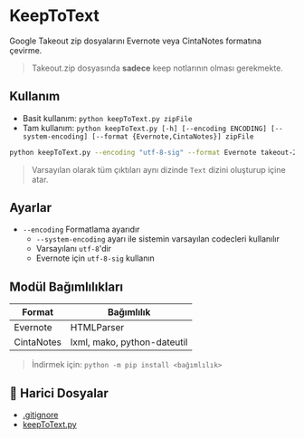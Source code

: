 # KeepToText

Google Takeout zip dosyalarını Evernote veya CintaNotes formatına çevirme.

> Takeout.zip dosyasında **sadece** keep notlarının olması gerekmekte.

## Kullanım

- Basit kullanım: `python keepToText.py zipFile`
- Tam kullanım: `python keepToText.py [-h] [--encoding ENCODING] [--system-encoding] [--format {Evernote,CintaNotes}] zipFile`

```sh
python keepToText.py --encoding "utf-8-sig" --format Evernote takeout-20190630T094457Z-001.zip
```

> Varsayılan olarak tüm çıktıları aynı dizinde `Text` dizini oluşturup içine atar.

## Ayarlar

- `--encoding` Formatlama ayarıdır
  - `--system-encoding` ayarı ile sistemin varsayılan codecleri kullanılır
  - Varsayılanı `utf-8`'dir
  - Evernote için `utf-8-sig` kullanın

## Modül Bağımlılıkları

| Format     | Bağımlılık                  |
| ---------- | --------------------------- |
| Evernote   | HTMLParser                  |
| CintaNotes | lxml, mako, python-dateutil |

> İndirmek için: `python -m pip install <bağımlılık>`

<!--Index-->

## 📂 Harici Dosyalar

- [.gitignore](./.gitignore)
- [keepToText.py](./keepToText.py)

<!--Index-->
